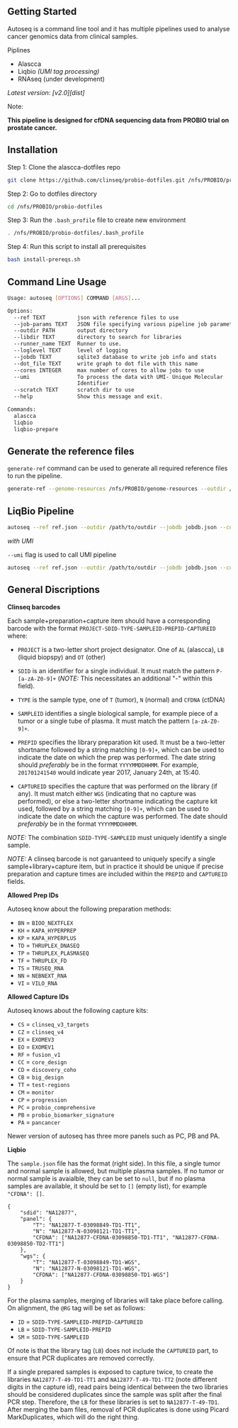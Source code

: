 ## Getting Started

Autoseq is a command line tool and it has multiple pipelines used to analyse cancer genomics data from clinical samples. 

Piplines

 * Alascca
 * Liqbio *(UMI tag processing)*
 * RNAseq (under development)

*Latest version: [v2.0][dist]*

Note:

  **This pipeline is designed for cfDNA  sequencing data from PROBIO trial on prostate cancer.**

Installation
-------------

Step 1: Clone the alascca-dotfiles repo

```sh
git clone https://github.com/clinseq/probio-dotfiles.git /nfs/PROBIO/probio-dotfiles
```
Step 2: Go to dotfiles directory

```sh
cd /nfs/PROBIO/probio-dotfiles
```
Step 3: Run the `.bash_profile` file to create new environment

```sh
. /nfs/PROBIO/probio-dotfiles/.bash_profile
```

Step 4: Run this script to install all prerequisites

```sh
bash install-prereqs.sh
```

Command Line Usage
------------------

```sh
Usage: autoseq [OPTIONS] COMMAND [ARGS]...

Options:
  --ref TEXT          json with reference files to use
  --job-params TEXT   JSON file specifying various pipeline job parameters.
  --outdir PATH       output directory
  --libdir TEXT       directory to search for libraries
  --runner_name TEXT  Runner to use.
  --loglevel TEXT     level of logging
  --jobdb TEXT        sqlite3 database to write job info and stats
  --dot_file TEXT     write graph to dot file with this name
  --cores INTEGER     max number of cores to allow jobs to use
  --umi               To process the data with UMI- Unique Molecular
                      Identifier
  --scratch TEXT      scratch dir to use
  --help              Show this message and exit.

Commands:
  alascca
  liqbio
  liqbio-prepare

```

Generate the reference files
-----------------------------

`generate-ref` command can be used to generate all required reference files to run the pipeline. 

```sh
generate-ref --genome-resources /nfs/PROBIO/genome-resources --outdir /nfs/PROBIO/autoseq-genome
```



LiqBio Pipeline
---------------

```sh
autoseq --ref ref.json --outdir /path/to/outdir --jobdb jobdb.json --cores 5 --runner_name slurmrunner --libdir /path/to/libdir liqbio sample.json
```

*with UMI*

`--umi` flag is used to call UMI pipeline

```sh
autoseq --ref ref.json --outdir /path/to/outdir --jobdb jobdb.json --cores 5 --runner_name slurmrunner --libdir /path/to/libdir --umi liqbio sample.json
```

General Discriptions
--------------------

<b>Clinseq barcodes</b>

Each sample+preparation+capture item should have a corresponding barcode with the format `PROJECT-SDID-TYPE-SAMPLEID-PREPID-CAPTUREID` where:

* `PROJECT` is a two-letter short project designator. One of `AL` (alascca), `LB` (liquid biopspy) and `OT` (other)

* `SDID` is an identifier for a single individual. It must match the pattern `P-[a-zA-Z0-9]+` (*NOTE:* This necessitates an additional "-" within this field).

* `TYPE` is the sample type, one of `T` (tumor), `N` (normal) and `CFDNA` (ctDNA)

* `SAMPLEID` identifies a single biological sample, for example piece of a tumor or a single tube of plasma. It must match the pattern `[a-zA-Z0-9]+`.

* `PREPID` specifies the library preparation kit used. It must be a two-letter shortname followed by a string matching `[0-9]+`, which can be used to indicate the date on which the prep was performed. The date string should *preferably* be in the format `YYYYMMDDHHMM`. For example, `201701241540` would indicate year 2017, January 24th, at 15:40.

* `CAPTUREID` specifies the capture that was performed on the library (if any). It must match either `WGS` (indicating that no capture was performed), or else a two-letter shortname indicating the capture kit used, followed by a string matching `[0-9]+`, which can be used to indicate the date on which the capture was performed. The date should *preferably* be in the format `YYYYMMDDHHMM`.

*NOTE:* The combination `SDID-TYPE-SAMPLEID` must uniquely identify a single sample.

*NOTE:* A clinseq barcode is not garuanteed to uniquely specify a single sample+library+capture item, but in practice it should be unique if precise preparation and capture times are included within the `PREPID` and `CAPTUREID` fields.

<b>Allowed Prep IDs</b>

Autoseq know about the following preparation methods: 

* `BN` = `BIOO_NEXTFLEX`
* `KH` = `KAPA_HYPERPREP`
* `KP` = `KAPA_HYPERPLUS`
* `TD` = `THRUPLEX_DNASEQ`
* `TP` = `THRUPLEX_PLASMASEQ`
* `TF` = `THRUPLEX_FD`
* `TS` = `TRUSEQ_RNA`
* `NN` = `NEBNEXT_RNA`
* `VI` = `VILO_RNA`            

<b>Allowed Capture IDs</b>

Autoseq knows about the following capture kits:

* `CS` = `clinseq_v3_targets`
* `CZ` = `clinseq_v4`
* `EX` = `EXOMEV3`
* `EO` = `EXOMEV1`
* `RF` = `fusion_v1`
* `CC` = `core_design`
* `CD` = `discovery_coho`
* `CB` = `big_design`
* `TT` = `test-regions`
* `CM` = `monitor`
* `CP` = `progression`
* `PC` = `probio_comprehensive`
* `PB` = `probio_biomarker_signature`
* `PA` = `pancancer`

Newer version of autoseq has three more panels such as PC, PB and PA.

<b>Liqbio</b>

The `sample.json` file has the format (right side). In this file, a single tumor and normal sample is allowed, but multiple plasma samples. If no tumor or normal sample is avaialble, they can be set to `null`, but if no plasma samples are available, it should be set to `[]` (empty list), for example `"CFDNA": []`.

```
{
    "sdid": "NA12877",
    "panel": {
        "T": "NA12877-T-03098849-TD1-TT1",
        "N": "NA12877-N-03098121-TD1-TT1",
        "CFDNA": ["NA12877-CFDNA-03098850-TD1-TT1", "NA12877-CFDNA-03098850-TD2-TT1"]
    },
    "wgs": {
        "T": "NA12877-T-03098849-TD1-WGS",
        "N": "NA12877-N-03098121-TD1-WGS",
        "CFDNA": ["NA12877-CFDNA-03098850-TD1-WGS"]
    }
}
```

For the plasma samples, merging of libraries will take place before calling. On alignment, the `@RG` tag will be set as follows: 

* `ID` = `SDID-TYPE-SAMPLEID-PREPID-CAPTUREID`
* `LB` = `SDID-TYPE-SAMPLEID-PREPID`
* `SM` = `SDID-TYPE-SAMPLEID`

Of note is that the library tag (`LB`) does not include the `CAPTUREID` part, to ensure that PCR duplicates are removed correctly. 

If a single prepared samples is exposed to capture twice, to create the libraries `NA12877-T-49-TD1-TT1` and `NA12877-T-49-TD1-TT2` (note different digits in the capture id), read pairs being identical between the two libraries should be considered duplicates since the sample was split after the final PCR step. Therefore, the `LB` for these libraries is set to `NA12877-T-49-TD1`. After merging the bam files, removal of PCR duplicates is done using Picard MarkDuplicates, which will do the right thing. 

